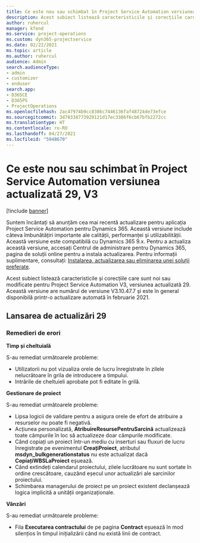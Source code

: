 ```yaml
---
title: Ce este nou sau schimbat în Project Service Automation versiunea actualizată 29, V3
description: Acest subiect listează caracteristicile și corecțiile care sunt disponibile în Project Service Automation V3, versiunea actualizată 29, V3.
author: ruhercul
manager: kfend
ms.service: project-operations
ms.custom: dyn365-projectservice
ms.date: 02/22/2021
ms.topic: article
ms.author: ruhercul
audience: Admin
search.audienceType:
- admin
- customizer
- enduser
search.app:
- D365CE
- D365PS
- ProjectOperations
ms.openlocfilehash: 2ac47974b9cc8386c7446136faf48724de73efce
ms.sourcegitcommit: 3d78338773929121d17ec3386f6cb67bfb2272cc
ms.translationtype: HT
ms.contentlocale: ro-RO
ms.lasthandoff: 04/27/2021
ms.locfileid: "5948670"
---
```

# <a name="whats-new-or-changed-in-project-service-automation-update-release-29-v3"></a>Ce este nou sau schimbat în Project Service Automation versiunea actualizată 29, V3

[!include [banner](../includes/psa-now-project-operations.md)]

Suntem încântați să anunțăm cea mai recentă actualizare pentru aplicația Project Service Automation pentru Dynamics 365. Această versiune include câteva îmbunătățiri importante ale calității, performanței și utilizabilității. Această versiune este compatibilă cu Dynamics 365 9.x. Pentru a actualiza această versiune, accesați Centrul de administrare pentru Dynamics 365, pagina de soluții online pentru a instala actualizarea. Pentru informații suplimentare, consultați: [Instalarea, actualizarea sau eliminarea unei soluții preferate](/power-platform/admin/install-remove-preferred-solution).

Acest subiect listează caracteristicile și corecțiile care sunt noi sau modificate pentru Project Service Automation V3, versiunea actualizată 29. Această versiune are numărul de versiune V3.10.47.7 și este în general disponibilă printr-o actualizare automată în februarie 2021.

## <a name="update-release-29"></a>Lansarea de actualizări 29

### <a name="bug-fixes"></a>Remedieri de erori

**Timp și cheltuială**

S-au remediat următoarele probleme:

- Utilizatorii nu pot vizualiza orele de lucru înregistrate în zilele nelucrătoare în grila de introducere a timpului.
- Intrările de cheltuieli aprobate pot fi editate în grilă.

**Gestionare de proiect**

S-au remediat următoarele probleme:

- Lipsa logicii de validare pentru a asigura orele de efort de atribuire a resurselor nu poate fi negativă.
- Acțiunea personalizată, **AtribuireResursePentruSarcină** actualizează toate câmpurile în loc să actualizeze doar câmpurile modificate.
- Când copiați un proiect într-un mediu cu inserturi sau fluxuri de lucru înregistrate pe evenimentul **CreațiProiect**, atributul **msdyn_bulkgenerationstatus** nu este actualizat dacă **CopiațiWBSLaProiect** eșuează.
- Când extindeți calendarul proiectului, zilele lucrătoare nu sunt sortate în ordine crescătoare, cauzând eșecul unor actualizări ale sarcinilor proiectului.
- Schimbarea managerului de proiect pe un proiect existent declanșează logica implicită a unității organizaționale.

**Vânzări**

S-au remediat următoarele probleme:

- Fila **Executarea contractului** de pe pagina **Contract** eșuează în mod silențios în timpul inițializării când nu există linii de contract.